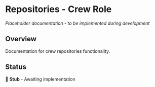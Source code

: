 # Repositories - Crew Role

*Placeholder documentation - to be implemented during development*

## Overview
Documentation for crew repositories functionality.

## Status
🔨 **Stub** - Awaiting implementation